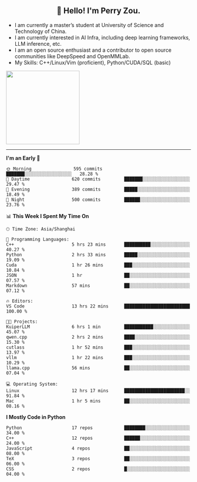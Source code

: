 <h2 align="center">👋 Hello! I'm Perry Zou.</h2>

- I am currently a master’s student at University of Science and Technology of China.
- I am currently interested in AI Infra, including deep learning frameworks, LLM inference, etc.
- I am an open source enthusiast and a contributor to open source communities like DeepSpeed and OpenMMLab.
- My Skills: C++/Linux/Vim (proficient), Python/CUDA/SQL (basic)

<img height=200 align="center" src="https://github-readme-stats.vercel.app/api?username=zonepg" />

-------

<!--START_SECTION:waka-->
**I'm an Early 🐤** 

```text
🌞 Morning                595 commits         ███████░░░░░░░░░░░░░░░░░░   28.28 % 
🌆 Daytime                620 commits         ███████░░░░░░░░░░░░░░░░░░   29.47 % 
🌃 Evening                389 commits         █████░░░░░░░░░░░░░░░░░░░░   18.49 % 
🌙 Night                  500 commits         ██████░░░░░░░░░░░░░░░░░░░   23.76 % 
```


📊 **This Week I Spent My Time On** 

```text
🕑︎ Time Zone: Asia/Shanghai

💬 Programming Languages: 
C++                      5 hrs 23 mins       ██████████░░░░░░░░░░░░░░░   40.27 % 
Python                   2 hrs 33 mins       █████░░░░░░░░░░░░░░░░░░░░   19.09 % 
Cuda                     1 hr 26 mins        ███░░░░░░░░░░░░░░░░░░░░░░   10.84 % 
JSON                     1 hr                ██░░░░░░░░░░░░░░░░░░░░░░░   07.57 % 
Markdown                 57 mins             ██░░░░░░░░░░░░░░░░░░░░░░░   07.12 % 

🔥 Editors: 
VS Code                  13 hrs 22 mins      █████████████████████████   100.00 % 

🐱‍💻 Projects: 
KuiperLLM                6 hrs 1 min         ███████████░░░░░░░░░░░░░░   45.07 % 
qwen.cpp                 2 hrs 2 mins        ████░░░░░░░░░░░░░░░░░░░░░   15.30 % 
cutlass                  1 hr 52 mins        ███░░░░░░░░░░░░░░░░░░░░░░   13.97 % 
vllm                     1 hr 22 mins        ███░░░░░░░░░░░░░░░░░░░░░░   10.29 % 
llama.cpp                56 mins             ██░░░░░░░░░░░░░░░░░░░░░░░   07.04 % 

💻 Operating System: 
Linux                    12 hrs 17 mins      ███████████████████████░░   91.84 % 
Mac                      1 hr 5 mins         ██░░░░░░░░░░░░░░░░░░░░░░░   08.16 % 
```

**I Mostly Code in Python** 

```text
Python                   17 repos            ████████░░░░░░░░░░░░░░░░░   34.00 % 
C++                      12 repos            ██████░░░░░░░░░░░░░░░░░░░   24.00 % 
JavaScript               4 repos             ██░░░░░░░░░░░░░░░░░░░░░░░   08.00 % 
TeX                      3 repos             ██░░░░░░░░░░░░░░░░░░░░░░░   06.00 % 
CSS                      2 repos             █░░░░░░░░░░░░░░░░░░░░░░░░   04.00 % 
```




<!--END_SECTION:waka-->
